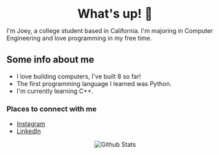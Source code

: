 <h1 style="margin: auto; text-align: center;"> What's up! 👋 </h1>

I'm Joey, a college student based in California. I'm majoring in Computer Engineering and love programming in my free time.

## Some info about me
- I love building computers, I've built 8 so far!
- The first programming language I learned was Python.
- I'm currently learning C++.

### Places to connect with me
- [Instagram][instagram]
- [LinkedIn][linkedin]

<p align="center">
   <img src="https://github-readme-stats.vercel.app/api?username=joeybalardeta&show_icons=true&theme=dark&count_private=true" alt="Github Stats"/>
</p>

[instagram]: https://www.instagram.com/joeybalardeta/
[linkedin]: https://www.linkedin.com/in/joseph-balardeta-78a501187/
